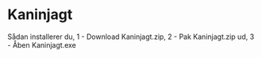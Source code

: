 # Kaninjagt
Sådan installerer du, 
1 - Download Kaninjagt.zip, 
2 - Pak Kaninjagt.zip ud, 
3 - Åben Kaninjagt.exe

